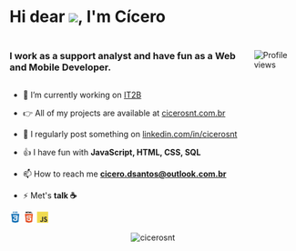 <h1 align="left">Hi dear <img src="https://raw.githubusercontent.com/kaueMarques/kaueMarques/master/hi.gif" height="30px">, I'm Cícero</h1>

<div style="marggin:0; padding:0; display: flex; justify-content: space-between; align-items: center;">
    <h3>I work as a support analyst and have fun as a Web and Mobile Developer.</h3>
    <img src="https://komarev.com/ghpvc/?username=cicerosnt&color=yellow" alt="Profile views" />
</div>

- 🔭 I’m currently working on [IT2B](https://www.it2b.com.br)

- 👉 All of my projects are available at [cicerosnt.com.br](http://cicerosnt.com.br)

- 📰 I regularly post something on [linkedin.com/in/cicerosnt](https://linkedin.com/in/cicerosnt/)

- 👍 I have fun with **JavaScript, HTML, CSS, SQL**

- 📫 How to reach me **cicero.dsantos@outlook.com.br**

- ⚡ Met's **talk ☕**

<p align="left">
<img src="https://raw.githubusercontent.com/devicons/devicon/master/icons/css3/css3-plain-wordmark.svg" alt="css3"  width="20" height="20"/>
<img src="https://raw.githubusercontent.com/devicons/devicon/master/icons/html5/html5-original-wordmark.svg" alt="html5"  width="20" height="20"/>
<img src="https://raw.githubusercontent.com/devicons/devicon/master/icons/javascript/javascript-original.svg" alt="javascript" width="20" height="20"/></p>

<p align="center">
<img src="https://github-readme-stats.vercel.app/api?username=cicerosnt&show_icons=true" alt="cicerosnt"/> 
</p>


<!-- links social old -->
<!--
<p align="center" style="background: white; padding: 1%; border-radius: 5px">
<a href="https://twitter.com/cicerosnt" target="blank"><img align="center" src="https://cdn.jsdelivr.net/npm/simple-icons@3.0.1/icons/twitter.svg" alt="cicerosnt" height="20" width="20" /></a>
<a href="https://linkedin.com/in/cicerosnt" target="blank"><img align="center" src="https://cdn.jsdelivr.net/npm/simple-icons@3.0.1/icons/linkedin.svg" alt="cicerosnt" height="20" width="20" /></a>
<a href="https://fb.com/cicerosnt" target="blank"><img align="center" src="https://cdn.jsdelivr.net/npm/simple-icons@3.0.1/icons/facebook.svg" alt="cicerosnt" height="20" width="20" /></a>
<a href="https://instagram.com/cicerosnt" target="blank"><img align="center" src="https://cdn.jsdelivr.net/npm/simple-icons@3.0.1/icons/instagram.svg" alt="cicerosnt" height="20" width="20" /></a>
</p> -->